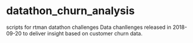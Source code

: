 # datathon_churn_analysis
scripts for rtman datathon challenges
Data chanllenges released in 2018-09-20 to deliver insight based on customer churn data.

